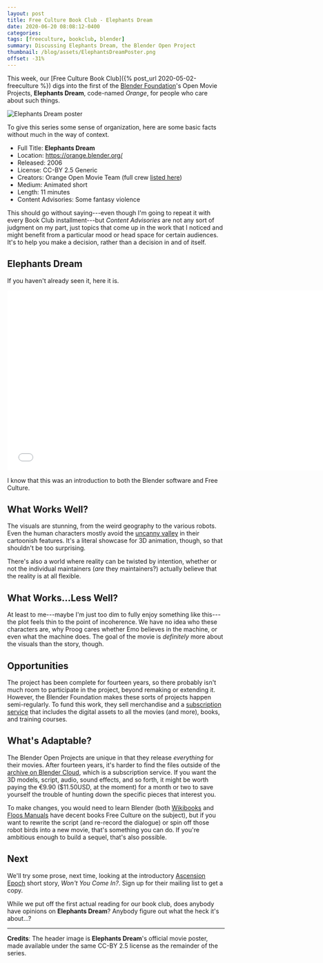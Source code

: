 ```yaml
---
layout: post
title: Free Culture Book Club - Elephants Dream
date: 2020-06-20 08:08:12-0400
categories:
tags: [freeculture, bookclub, blender]
summary: Discussing Elephants Dream, the Blender Open Project
thumbnail: /blog/assets/ElephantsDreamPoster.png
offset: -31%
---
```


This week, our [Free Culture Book Club]({% post_url 2020-05-02-freeculture %}) digs into the first of the [Blender Foundation](https://www.blender.org/foundation/)'s Open Movie Projects, **Elephants Dream**, code-named *Orange*, for people who care about such things.

![Elephants Dream poster](/blog/assets/ElephantsDreamPoster.png "Elephants Dream poster")

To give this series some sense of organization, here are some basic facts without much in the way of context.

 * Full Title:  **Elephants Dream**
 * Location:  <https://orange.blender.org/>
 * Released:  2006
 * License:  CC-BY 2.5 Generic
 * Creators:  Orange Open Movie Team (full crew [listed here](https://orange.blender.org/theteam/))
 * Medium:  Animated short
 * Length:  11 minutes
 * Content Advisories:  Some fantasy violence

This should go without saying---even though I'm going to repeat it with every Book Club installment---but *Content Advisories* are not any sort of judgment on my part, just topics that come up in the work that I noticed and might benefit from a particular mood or head space for certain audiences.  It's to help you make a decision, rather than a decision in and of itself.

## Elephants Dream

If you haven't already seen it, here it is.

<iframe src="//commons.wikimedia.org/wiki/File:Elephants_Dream_(2006).webm?embedplayer=yes" width="740" height="417" frameborder="0" webkitAllowFullScreen mozallowfullscreen allowFullScreen></iframe>

I know that this was an introduction to both the Blender software and Free Culture.

## What Works Well?

The visuals are stunning, from the weird geography to the various robots.  Even the human characters mostly avoid the [uncanny valley](https://en.wikipedia.org/wiki/Uncanny_valley) in their cartoonish features.  It's a literal showcase for 3D animation, though, so that shouldn't be too surprising.

There's also a world where reality can be twisted by intention, whether or not the individual maintainers (*are* they maintainers?) actually believe that the reality is at all flexible.

## What Works...Less Well?

At least to me---maybe I'm just too dim to fully enjoy something like this---the plot feels thin to the point of incoherence.  We have no idea who these characters are, why Proog cares whether Emo believes in the machine, or even what the machine does.  The goal of the movie is *definitely* more about the visuals than the story, though.

## Opportunities

The project has been complete for fourteen years, so there probably isn't much room to participate in the project, beyond remaking or extending it.  However, the Blender Foundation makes these sorts of projects happen semi-regularly.  To fund this work, they sell merchandise and a [subscription service](https://store.blender.org/product/membership/) that includes the digital assets to all the movies (and more), books, and training courses.

## What's Adaptable?

The Blender Open Projects are unique in that they release *everything* for their movies.  After fourteen years, it's harder to find the files outside of the [archive on Blender Cloud](https://cloud.blender.org/p/elephants-dream/55f2d0dd2beb33006e43dd8c), which is a subscription service.  If you want the 3D models, script, audio, sound effects, and so forth, it might be worth paying the €9.90 ($11.50USD, at the moment) for a month or two to save yourself the trouble of hunting down the specific pieces that interest you.

To make changes, you would need to learn Blender (both [Wikibooks](https://en.wikibooks.org/wiki/Blender_3D:_Noob_to_Pro) and [Floos Manuals](http://write.flossmanuals.net/blender/introduction/) have decent books Free Culture on the subject), but if you want to rewrite the script (and re-record the dialogue) or spin off those robot birds into a new movie, that's something you can do.  If you're ambitious enough to build a sequel, that's also possible.

## Next

We'll try some prose, next time, looking at the introductory [Ascension Epoch](https://www.ascensionepoch.com/) short story, *Won't You Come In?*.  Sign up for their mailing list to get a copy.

While we put off the first actual reading for our book club, does anybody have opinions on **Elephants Dream**?  Anybody figure out what the heck it's about...?

* * *

**Credits**:  The header image is **Elephants Dream**'s official movie poster, made available under the same CC-BY 2.5 license as the remainder of the series.
